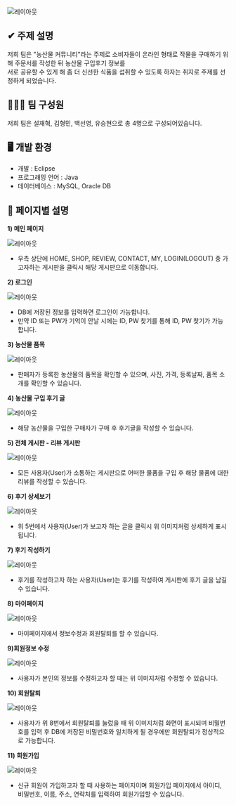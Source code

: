 ![레이아웃](https://github.com/SeulJaeHyuk/2020-1_JSP_Project/blob/main/img/main.png)

## ✔ 주제 설명
저희 팀은 "농산물 커뮤니티"라는 주제로 소비자들이 온라인 형태로 작물을 구매하기 위해 주문서를 작성한 뒤 농산물 구입후기 정보를 <br>서로 공유할 수 있게 해 좀 더 신선한 식품을 섭취할 수 있도록 하자는 취지로 주제를 선정하게 되었습니다.

## 👩🏻‍💻 팀 구성원
저희 팀은 설재혁, 김형민, 백선영, 유승현으로 총 4명으로 구성되어있습니다.

## 🖥 개발 환경
- 개발 : Eclipse
- 프로그래밍 언어 : Java
- 데이터베이스 : MySQL, Oracle DB

## 🐣 페이지별 설명
<b>1) 메인 페이지<p></b>
![레이아웃](https://github.com/SeulJaeHyuk/2020-1_JSP_Project/blob/main/img/mainpage.png) 
- 우측 상단에 HOME, SHOP, REVIEW, CONTACT, MY, LOGIN(LOGOUT) 중 가고자하는 게시판을 클릭시 해당 게시판으로 이동합니다.

<b>2) 로그인<p></b>
![레이아웃](https://github.com/SeulJaeHyuk/2020-1_JSP_Project/blob/main/img/login.png)
- DB에 저장된 정보를 입력하면 로그인이 가능합니다.
- 만약 ID 또는 PW가 기억이 안날 시에는 ID, PW 찾기를 통해 ID, PW 찾기가 가능합니다.
  
<b>3) 농산물 품목<p></b>
![레이아웃](https://github.com/SeulJaeHyuk/2020-1_JSP_Project/blob/main/img/foodlist.png)
- 판매자가 등록한 농산물의 품목을 확인할 수 있으며, 사진, 가격, 등록날짜, 품목 소개를 확인할 수 있습니다.
  
<b>4) 농산물 구입 후기 글 <p></b>
![레이아웃](https://github.com/SeulJaeHyuk/2020-1_JSP_Project/blob/main/img/foodreview.png)
- 해당 농산물을 구입한 구매자가 구매 후 후기글을 작성할 수 있습니다.
  
<b>5) 전체 게시판 - 리뷰 게시판 <p></b>
![레이아웃](https://github.com/SeulJaeHyuk/2020-1_JSP_Project/blob/main/img/review.png)
- 모든 사용자(User)가 소통하는 게시판으로 어떠한 물품을 구입 후 해당 물품에 대한 리뷰를 작성할 수 있습니다. 
  
<b>6) 후기 상세보기 <p></b>
![레이아웃](https://github.com/SeulJaeHyuk/2020-1_JSP_Project/blob/main/img/reviewsangsae.png)
- 위 5번에서 사용자(User)가 보고자 하는 글을 클릭시 위 이미지처럼 상세하게 표시됩니다.

<b>7) 후기 작성하기 <p></b>
![레이아웃](https://github.com/SeulJaeHyuk/2020-1_JSP_Project/blob/main/img/reviewwriter.png)
- 후기를 작성하고자 하는 사용자(User)는 후기를 작성하여 게시판에 후기 글을 남길 수 있습니다.

<b>8) 마이페이지 <p></b>
![레이아웃](https://github.com/SeulJaeHyuk/2020-1_JSP_Project/blob/main/img/mypage.png)
- 마이페이지에서 정보수정과 회원탈퇴를 할 수 있습니다.

<b>9)회원정보 수정  <p></b>
![레이아웃](https://github.com/SeulJaeHyuk/2020-1_JSP_Project/blob/main/img/mypagecorrect.png)
- 사용자가 본인의 정보를 수정하고자 할 때는 위 이미지처럼 수정할 수 있습니다.

<b>10) 회원탈퇴<p></b>
![레이아웃](https://github.com/SeulJaeHyuk/2020-1_JSP_Project/blob/main/img/mypagepw.png)
- 사용자가 위 8번에서 회원탈퇴를 눌렀을 때 위 이미지처럼 화면이 표시되며 비밀번호를 입력 후 DB에 저장된 비밀번호와 일치하게 될 경우에만 회원탈퇴가 정상적으로 가능합니다.

<b>11) 회원가입<p></b>
![레이아웃](https://github.com/SeulJaeHyuk/2020-1_JSP_Project/blob/main/img/mypagesignup.png)
- 신규 회원이 가입하고자 할 때 사용하는 페이지이며 회원가입 페이지에서 아이디, 비밀번호, 이름, 주소, 연락처를 입력하여 회원가입할 수 있습니다.
